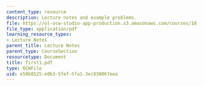 ```yaml
---
content_type: resource
description: Lecture notes and example problems.
file: https://ol-ocw-studio-app-production.s3.amazonaws.com/courses/18-305-advanced-analytic-methods-in-science-and-engineering-fall-2004/e50b8525e0b35fef5fa13ec838067eea_first1.pdf
file_type: application/pdf
learning_resource_types:
- Lecture Notes
parent_title: Lecture Notes
parent_type: CourseSection
resourcetype: Document
title: first1.pdf
type: OCWFile
uid: e50b8525-e0b3-5fef-5fa1-3ec838067eea
---
```

